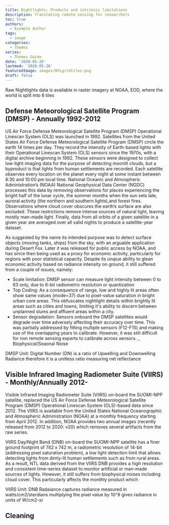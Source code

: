 ```yaml
---
title: Nightlights: Products and intrinsic limitations
description: Translating remote sensing for researchers
toc: true
authors:
  - Example Author
tags:
  - image
categories:
  - themes
series:
  - Themes Guide
date: '2020-05-26'
lastmod: '2020-05-26'
featuredImage: images/NTLgridtiles.png
draft: false
---
```


Raw Nightlights data is available in raster imagery at NOAA, EOD, where the world is split into 6 tiles

<!--more-->


## Defense Meteorological Satellite Program (DMSP) - Annually 1992-2012

US Air Force Defense Meteorological Satellite Program (DMSP) Operational Linescan System (OLS) was launched in 1992. Satellites from the United States Air Force Defense Meteorological Satellite Program (DMSP) circle the earth 14 times per day. They record the intensity of Earth-based lights with their Operational Linescan System (OLS) sensors since the 1970s, with a digital archive beginning in 1992. These sensors were designed to collect low-light imaging data for the purpose of detecting moonlit clouds, but a byproduct is that lights from human settlements are recorded. Each satellite observes every location on the planet every night at some instant between 8:30 and 10:00 pm local time. National Oceanic and Atmospheric Administration’s (NOAA) National Geophysical Data Center (NGDC) processes this data by removing observations for places experiencing the bright half of the lunar cycle, the summer months when the sun sets late, auroral activity (the northern and southern lights),and forest fires. Observations where cloud cover obscures the earth’s surface are also excluded. These restrictions remove intense sources of natural light, leaving mostly man-made light. Finally, data from all orbits of a given satellite in a given year are averaged over all valid nights to produce a satellite-year dataset.

As suggested by the name its intended purpose was to detect surface objects (moving tanks, ships) 
from the sky, with an arguable application during Desert Fox. Later it was released for public access by NOAA, and has since then being used as a proxy for economic activity, particularly for regions with poor statistical capacity. Despite its unqiue ability to glean economic activity based on radiance intensity on ground, it still suffered from a couple of issues, namely:
- Scale limitation: DMSP sensor can measure light intensity between 0 to 63 only, due to 6-bit radiometric resolution or quantization
- Top Coding: As a consequence of range, low and highly lit areas often show same values (mode=37) due to pixel-value saturation in bright urban core areas. This obfuscates nightlight details within brightly lit areas such as cities and towns, limiting it's ability to discern between unplanned slums and affluent areas within a city.
- Sensor degradation: Sensors onboard the DMSP satellites would degrade over time adversely affecting their accuracy over time. This was partially addressed by fitting multiple sensors (F12-F15) and making use of the overlapping years to calibrate. However, it was still difficult for non remote sensing experts to calibrate across sensors.
_ Biophysical/Seaonal Noise


DMSP Unit: Digital Number (DN) is a ratio of Upwelling and Downwelling Radiance therefore it is a unitless ratio measuring net reflectance

## Visible Infrared Imaging Radiometer Suite (VIIRS) - Monthly/Annually 2012- 

Visible Infrared Imaging Radiometer Suite (VIIRS) on-board the SUOMI-NPP satellite, replaced the US Air Force Defense Meteorological Satellite Program (DMSP) Operational Linescan System (OLS)-based data since 2012. The VIIRS is available from the United States National Oceanographic and Atmospheric Administration (NOAA) at a monthly frequency starting from April 2012. In addition, NOAA provides two annual images (recently released from 2012 to 2020: v20) which removes several artifacts from the raw series. 

VIIRS Day/Night Band (DNB) on-board the SUOMI-NPP satellite has a finer ground footprint of 742 x 742 m, a radiometric resolution of 14-bit (addressing pixel saturation problem), a low light detection limit that allows detecting lights from dimly-lit human settlements such as from rural areas. As a result, NTL data derived from the VIIRS DNB provides a high resolution and consistent time-series dataset to monitor artificial or man-made sources of lights. However, it still suffers from biophysical noises including cloud cover. This particularly affects the monthly product which


VIIRS Unit: DNB Radaiance captures radiance measured in watts/cm2/sterdians
multiplying the pixel value by 10^9 gives radiance in units of W/cm2-sr 

## Cleaning

